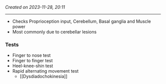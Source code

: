 *Created on 2023-11-28, 20:11* 

---
- Checks Proprioception input, Cerebellum, Basal ganglia and Muscle power
- Most commonly due to cerebellar lesions

### Tests
- Finger to nose test
- Finger to finger test
- Heel-knee-shin test
- Rapid alternating movement test
	- [[Dysdiadochokinesia]] 